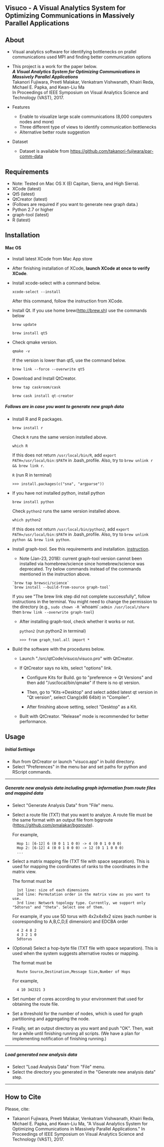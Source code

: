## Visuco - A Visual Analytics System for Optimizing Communications in Massively Parallel Applications

About
-----
* Visual analytics software for identifying bottlenecks on prallel communications used MPI and finding better communication options

* This project is a work for the paper below.     
***A Visual Analytics System for Optimizing Communications in Massively Parallel Applications***    
Takanori Fujiwara, Preeti Malakar, Venkatram Vishwanath, Khairi Reda, Michael E. Papka, and Kwan-Liu Ma    
In Proceedings of IEEE Symposium on Visual Analytics Science and Technology (VAST), 2017.

* Features
  * Enable to visualize large scale communications (8,000 computers nodes and more)
  * Three different type of views to identify communication bottlenecks
  * Alternative better route suggestion

* Dataset
  * Dataset is available from https://github.com/takanori-fujiwara/par-comm-data

Requirements
-----
* Note: Tested on Mac OS X (El Capitan, Sierra, and High Sierra).
* XCode (latest)
* Qt5 (latest)
* QtCreator (latest)
* (Follows are required if you want to generate new graph data.)
 * Python 2.7 or higher
 * graph-tool (latest)
 * R (latest)

Installation
-----
#### Mac OS
* Install latest XCode from Mac App store
* After finishing installation of XCode, __launch XCode at once to verify XCode__.
* Install xcode-select with a command below.

    `xcode-select --install`

    After this command, follow the instruction from XCode.

* Install Qt. If you use home brew(http://brew.sh) use the commands below

    `brew update`

    `brew install qt5`

* Check qmake version.

    `qmake -v`

    If the version is lower than qt5, use the command below.

    `brew link --force --overwrite qt5`

* Download and Install QtCreator.

    `brew tap caskroom/cask`

    `brew cask install qt-creator`

##### Follows are in case you want to generate new graph data
* Install R and R packages.

    `brew install r`

  Check `R` runs the same version installed above.

    `which R`

  If this does not return `/usr/local/bin/R`, add `export PATH=/usr/local/bin:$PATH` in .bash_profile. Also, try to `brew unlink r && brew link r`.

    `R` (run R in terminal)

    `>>> install.packages(c("sna", "argparse"))`

* If you have not installed python, install python

    `brew install python`

  Check `python2` runs the same version installed above.

    `which python2`

  If this does not return `/usr/local/bin/python2`, add `export PATH=/usr/local/bin:$PATH` in .bash_profile. Also, try to `brew unlink python && brew link python`.  


* Install graph-tool. See this requirements and installation. [instruction](https://graph-tool.skewed.de/).

    -   Note (Jan-23, 2018): current graph-tool version cannot been installed via homebrew/science since homebrew/science was deprecated. Try below commands instead of the commands mentioned in the instruction above.

      `brew tap brewsci/science`
      `brew install --build-from-source graph-tool`

    If you see "The brew link step did not complete successfully", follow instructions in the terminal. You might need to change the permission to the directory (e.g., `sudo chown -R` \`whoami\``:admin /usr/local/share` then `brew link --overwrite graph-tool`)

    <!-- -   Note: current graph-tool version in homebrew does not work with the latest "boost". Try to use the command below.

    	`brew install graph-tool --build-from-source` -->

    -   After installing graph-tool, check whether it works or not.

    	`python2` (run python2 in terminal)

   		`>>> from graph_tool.all import *`

* Build the software with the procedures below.

	- Launch "./src/qtCode/visuco/visuco.pro" with QtCreator.

	- If QtCreator says no kits, select "options" link.

		- Configure Kits for Build. go to "preference -> Qt Versions" and then add "/usr/local/bin/qmake" if there is no qt version.
		- Then, go to "Kits->Desktop" and select added latest qt version in "Qt version", select Clang(x86 64bit) in "Compiler".

		- After finishing above setting, select "Desktop" as a Kit.

	- Built with QtCreator. "Release" mode is recommended for better performance.

Usage
-----
##### Initial Settings
* Run from QtCreator or launch "visuco.app" in build directory.
* Select "Preferences" in the menu bar and set paths for python and RScript commands.

******

##### Generate new analysis data including graph information from route files and mappind data
* Select "Generate Analysis Data" from "File" menu.
* Select a route file (TXT) that you want to analyze. A route file must be the same format with an output file from bgqroute (https://github.com/pmalakar/bgqroute).

	For example,

    	Hop 1: [6-12] 6 (0 0 1 1 0 0) -> 4 (0 0 1 0 0 0)
    	Hop 2: [6-12] 4 (0 0 1 0 0 0) -> 12 (0 1 1 0 0 0)
    	...

* Select a matrix mapping file (TXT file with space separation). This is used for mapping the coordinates of ranks to the coordinates in the matrix view.

	The format must be

    	1st line: size of each dimensions
    	2nd line: Permutation order in the matrix view as you want to use.
        3rd line: Network topology type. Currently, we support only "5dtorus" and "theta". Select one of them.

    For example, if you use 5D torus with 4x2x4x8x2 sizes (each number is cooresponding to A,B,C,D,E dimension) and EDCBA order

    	4 2 4 8 2
    	4 3 2 1 0
        5dtorus

* (Optional) Select a hop-byte file (TXT file with space separation). This is used when the system suggests alternative routes or mapping.

	The format must be

    	Route Source,Destination,Message Size,Number of Hops

	For example,

    	4 10 342321 3

* Set number of cores according to your environment that used for obtaining the route file.

* Set a threshold for the number of nodes, which is used for graph partitioning and aggregating the node.

* Finally, set an output directory as you want and push "OK". Then, wait for a while until finishing running all scripts. (We have a plan for implementing notification of finishing running.)

******

##### Load generated new analysis data
* Select "Load Analysis Data" from "File" menu.
* Select the directory you generated in the "Generate new analysis data" step.
******

## How to Cite
Please, cite:
* Takanori Fujiwara, Preeti Malakar, Venkatram Vishwanath, Khairi Reda, Michael E. Papka, and Kwan-Liu Ma, "A Visual Analytics System for Optimizing Communications in Massively Parallel Applications." In Proceedings of IEEE Symposium on Visual Analytics Science and Technology (VAST), 2017.
